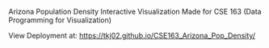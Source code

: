 Arizona Population Density Interactive Visualization
Made for CSE 163 (Data Programming for Visualization)

View Deployment at: https://tkj02.github.io/CSE163_Arizona_Pop_Density/
